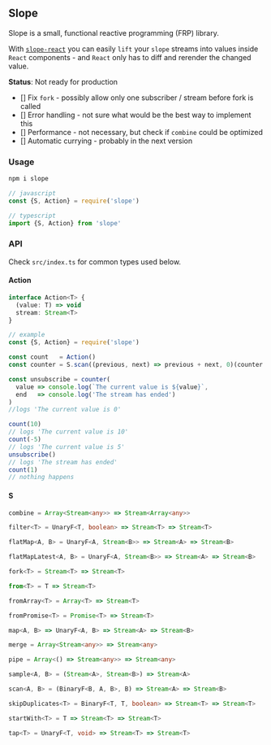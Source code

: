 ## Slope

Slope is a small, functional reactive programming (FRP) library.

With [`slope-react`](https://github.com/juhohei/slope-react) you can easily `lift` your `slope` streams into values inside `React` components - and `React` only has to diff and rerender the changed value.

__Status__: Not ready for production
- [] Fix `fork` - possibly allow only one subscriber / stream before fork is called
- [] Error handling - not sure what would be the best way to implement this
- [] Performance - not necessary, but check if `combine` could be optimized
- [] Automatic currying - probably in the next version

### Usage

```sh
npm i slope
```

```js
// javascript
const {S, Action} = require('slope')
```

```ts
// typescript
import {S, Action} from 'slope'
```

### API

Check `src/index.ts` for common types used below.

#### Action

```ts
interface Action<T> {
  (value: T) => void
  stream: Stream<T>
}
```

```js
// example
const {S, Action} = require('slope')

const count   = Action()
const counter = S.scan((previous, next) => previous + next, 0)(counter.stream)

const unsubscribe = counter(
  value => console.log(`The current value is ${value}`,
  end   => console.log('The stream has ended')
)
//logs 'The current value is 0'

count(10)
// logs 'The current value is 10'
count(-5)
// logs 'The current value is 5'
unsubscribe()
// logs 'The stream has ended'
count(1)
// nothing happens
```

#### S

```ts
combine = Array<Stream<any>> => Stream<Array<any>>

filter<T> = UnaryF<T, boolean> => Stream<T> => Stream<T>

flatMap<A, B> = UnaryF<A, Stream<B>> => Stream<A> => Stream<B>

flatMapLatest<A, B> = UnaryF<A, Stream<B>> => Stream<A> => Stream<B>

fork<T> = Stream<T> => Stream<T>

from<T> = T => Stream<T>

fromArray<T> = Array<T> => Stream<T>

fromPromise<T> = Promise<T> => Stream<T>

map<A, B> => UnaryF<A, B> => Stream<A> => Stream<B>

merge = Array<Stream<any>> => Stream<any>

pipe = Array<() => Stream<any>> => Stream<any>

sample<A, B> = (Stream<A>, Stream<B>) => Stream<A>

scan<A, B> = (BinaryF<B, A, B>, B) => Stream<A> => Stream<B>

skipDuplicates<T> = BinaryF<T, T, boolean> => Stream<T> => Stream<T>

startWith<T> = T => Stream<T> => Stream<T>

tap<T> = UnaryF<T, void> => Stream<T> => Stream<T>
```
